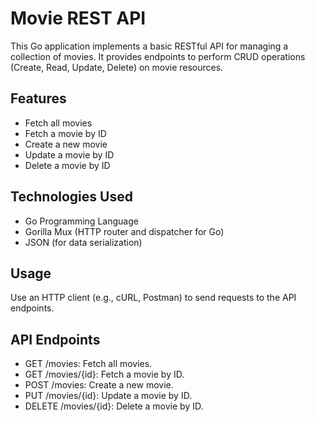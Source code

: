 # Movie REST API

This Go application implements a basic RESTful API for managing a collection of movies. It provides endpoints to perform CRUD operations (Create, Read, Update, Delete) on movie resources.

## Features

- Fetch all movies
- Fetch a movie by ID
- Create a new movie
- Update a movie by ID
- Delete a movie by ID

## Technologies Used

- Go Programming Language
- Gorilla Mux (HTTP router and dispatcher for Go)
- JSON (for data serialization)

## Usage
Use an HTTP client (e.g., cURL, Postman) to send requests to the API endpoints.
## API Endpoints
 - GET /movies: Fetch all movies.
 - GET /movies/{id}: Fetch a movie by ID.
 - POST /movies: Create a new movie.
 - PUT /movies/{id}: Update a movie by ID.
 - DELETE /movies/{id}: Delete a movie by ID.
